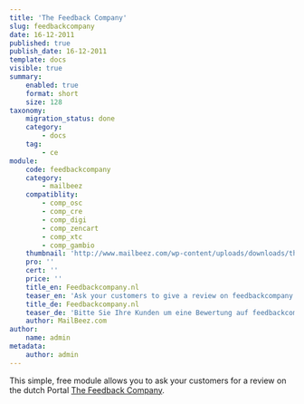 ```yaml
---
title: 'The Feedback Company'
slug: feedbackcompany
date: 16-12-2011
published: true
publish_date: 16-12-2011
template: docs
visible: true
summary:
    enabled: true
    format: short
    size: 128
taxonomy:
    migration_status: done
    category:
        - docs
    tag:
        - ce
module:
    code: feedbackcompany
    category:
        - mailbeez
    compatiblity:
        - comp_osc
        - comp_cre
        - comp_digi
        - comp_zencart
        - comp_xtc
        - comp_gambio
    thumbnail: 'http://www.mailbeez.com/wp-content/uploads/downloads/thumbnails/2012/05/icon_32.png'
    pro: ''
    cert: ''
    price: ''
    title_en: Feedbackcompany.nl
    teaser_en: 'Ask your customers to give a review on feedbackcompany.nl'
    title_de: Feedbackcompany.nl
    teaser_de: 'Bitte Sie Ihre Kunden um eine Bewertung auf feedbackcompany.nl'
    author: MailBeez.com
author:
    name: admin
metadata:
    author: admin
---
```


This simple, free module allows you to ask your customers for a review on the dutch Portal [The Feedback Company](https://www.feedbackcompany.nl/).
